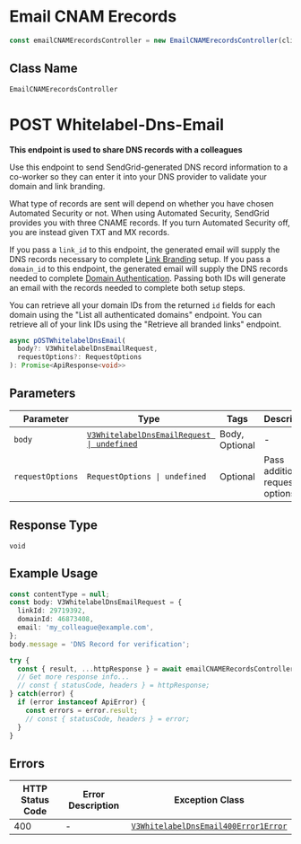 # Email CNAM Erecords

```ts
const emailCNAMErecordsController = new EmailCNAMErecordsController(client);
```

## Class Name

`EmailCNAMErecordsController`


# POST Whitelabel-Dns-Email

**This endpoint is used to share DNS records with a colleagues**

Use this endpoint to send SendGrid-generated DNS record information to a co-worker so they can enter it into your DNS provider to validate your domain and link branding.

What type of records are sent will depend on whether you have chosen Automated Security or not. When using Automated Security, SendGrid provides you with three CNAME records. If you turn Automated Security off, you are instead given TXT and MX records.

If you pass a `link_id` to this endpoint, the generated email will supply the DNS records necessary to complete [Link Branding](https://sendgrid.com/docs/ui/account-and-settings/how-to-set-up-link-branding/) setup. If you pass a `domain_id` to this endpoint, the generated email will supply the DNS records needed to complete [Domain Authentication](https://sendgrid.com/docs/ui/account-and-settings/how-to-set-up-domain-authentication/). Passing both IDs will generate an email with the records needed to complete both setup steps.

You can retrieve all your domain IDs from the returned `id` fields for each domain using the "List all authenticated domains" endpoint. You can retrieve all of your link IDs using the "Retrieve all branded links" endpoint.

```ts
async pOSTWhitelabelDnsEmail(
  body?: V3WhitelabelDnsEmailRequest,
  requestOptions?: RequestOptions
): Promise<ApiResponse<void>>
```

## Parameters

| Parameter | Type | Tags | Description |
|  --- | --- | --- | --- |
| `body` | [`V3WhitelabelDnsEmailRequest \| undefined`](../../doc/models/v3-whitelabel-dns-email-request.md) | Body, Optional | - |
| `requestOptions` | `RequestOptions \| undefined` | Optional | Pass additional request options. |

## Response Type

`void`

## Example Usage

```ts
const contentType = null;
const body: V3WhitelabelDnsEmailRequest = {
  linkId: 29719392,
  domainId: 46873408,
  email: 'my_colleague@example.com',
};
body.message = 'DNS Record for verification';

try {
  const { result, ...httpResponse } = await emailCNAMERecordsController.pOSTWhitelabelDnsEmail(body);
  // Get more response info...
  // const { statusCode, headers } = httpResponse;
} catch(error) {
  if (error instanceof ApiError) {
    const errors = error.result;
    // const { statusCode, headers } = error;
  }
}
```

## Errors

| HTTP Status Code | Error Description | Exception Class |
|  --- | --- | --- |
| 400 | - | [`V3WhitelabelDnsEmail400Error1Error`](../../doc/models/v3-whitelabel-dns-email-400-error-1-error.md) |

